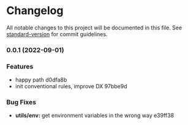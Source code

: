 # Changelog

All notable changes to this project will be documented in this file. See [standard-version](https://github.com/conventional-changelog/standard-version) for commit guidelines.

### 0.0.1 (2022-09-01)


### Features

* happy path d0dfa8b
* init conventional rules, improve DX 97bbe9d


### Bug Fixes

* **utils/env:** get environment variables in the wrong way e39ff38
